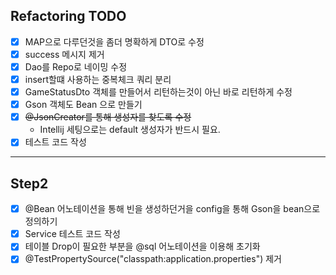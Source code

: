 ## Refactoring TODO

- [x] MAP으로 다루던것을 좀더 명확하게 DTO로 수정
- [x] success 메시지 제거
- [x] Dao를 Repo로 네이밍 수정
- [x] insert할떄 사용하는 중복체크 쿼리 분리
- [x] GameStatusDto 객체를 만들어서 리턴하는것이 아닌 바로 리턴하게 수정
- [x] Gson 객체도 Bean 으로 만들기
- [x] ~~@JsonCreator를 통해 생성자를 찾도록 수정~~
  - Intellij 세팅으로는 default 생성자가 반드시 필요.
- [x] 테스트 코드 작성

---

## Step2

- [x] @Bean 어노테이션을 통해 빈을 생성하던거을 config을 통해 Gson을 bean으로 정의하기
- [x] Service 테스트 코드 작성
- [x] 테이블 Drop이 필요한 부분을 @sql 어노테이션을 이용해 초기화
- [x] @TestPropertySource("classpath:application.properties") 제거

